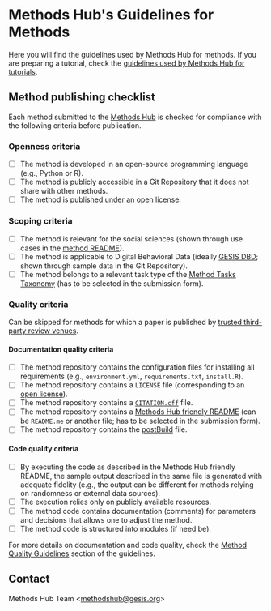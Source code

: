 # Methods Hub's Guidelines for Methods

Here you will find the guidelines used by Methods Hub for methods. If you are preparing a tutorial, check the [guidelines used by Methods Hub for tutorials](https://github.com/GESIS-Methods-Hub/guidelines-for-tutorials).

## Method publishing checklist

Each method submitted to the [Methods Hub](https://methodshub.gesis.org/) is checked for compliance with the following criteria before publication.

### Openness criteria

- [ ] The method is developed in an open-source programming language (e.g., Python or R).
- [ ] The method is publicly accessible in a Git Repository that it does not share with other methods.
- [ ] The method is [published under an open license](https://opensource.guide/legal/#which-open-source-license-is-appropriate-for-my-project).

### Scoping criteria

- [ ] The method is relevant for the social sciences (shown through use cases in the [method README](#documentation-quality-criteria)).
- [ ] The method is applicable to Digital Behavioral Data (ideally [GESIS DBD](https://www.gesis.org/en/institute/about-us/digital-behavioral-data); shown through sample data in the Git Repository).
- [ ] The method belongs to a relevant task type of the [Method Tasks Taxonomy](methods-tasks.md) (has to be selected in the submission form).

### Quality criteria

Can be skipped for methods for which a paper is published by [trusted third-party review venues](method-guide.md#trusted-third-party-review-venues).

#### Documentation quality criteria

- [ ] The method repository contains the configuration files for installing all requirements (e.g., `environment.yml`, `requirements.txt`, `install.R`).
- [ ] The method repository contains a `LICENSE` file (corresponding to an [open license](https://docs.github.com/en/communities/setting-up-your-project-for-healthy-contributions/adding-a-license-to-a-repository)).
- [ ] The method repository contains a [`CITATION.cff`](https://citation-file-format.github.io/) file.
- [ ] The method repository contains a [Methods Hub friendly README](method-README-template.md) (can be  `README.me` or another file; has to be selected in the submission form).
- [ ] The method repository contains the [postBuild](https://methodshub.gesis.org/snippet/postBuild) file.

#### Code quality criteria

- [ ] By executing the code as described in the Methods Hub friendly README, the sample output described in the same file is generated with adequate fidelity (e.g., the output can be different for methods relying on randomness or external data sources).
- [ ] The execution relies only on publicly available resources.
- [ ] The method code contains documentation (comments) for parameters and decisions that allows one to adjust the method.
- [ ] The method code is structured into modules (if need be).

For more details on documentation and code quality, check the [Method Quality Guidelines](method-guide.md#method-quality-guidelines) section of the guidelines.

## Contact

Methods Hub Team &lt;[methodshub@gesis.org][methodshub-email]&gt;

[methodshub-email]: mailto:methodshub@gesis.org
